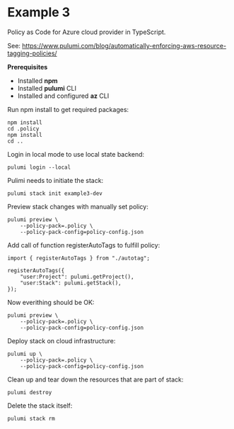 # Example 3

Policy as Code for Azure cloud provider in TypeScript.

See: https://www.pulumi.com/blog/automatically-enforcing-aws-resource-tagging-policies/

__Prerequisites__
- Installed __npm__
- Installed __pulumi__ CLI
- Installed and configured __az__ CLI

Run npm install to get required packages:
```
npm install
cd .policy
npm install
cd ..
```

Login in local mode to use local state backend:
```
pulumi login --local
```

Pulimi needs to initiate the stack:
```
pulumi stack init example3-dev
```

Preview stack changes with manually set policy:
```
pulumi preview \
    --policy-pack=.policy \
    --policy-pack-config=policy-config.json
```

Add call of function registerAutoTags to fulfill policy:
```
import { registerAutoTags } from "./autotag";

registerAutoTags({
    "user:Project": pulumi.getProject(),
    "user:Stack": pulumi.getStack(),
});
```

Now everithing should be OK:
```
pulumi preview \
    --policy-pack=.policy \
    --policy-pack-config=policy-config.json
```

Deploy stack on cloud infrastructure:
```
pulumi up \
    --policy-pack=.policy \
    --policy-pack-config=policy-config.json
```

Clean up and tear down the resources that are part of stack:
```
pulumi destroy
```

Delete the stack itself:
```
pulumi stack rm
```